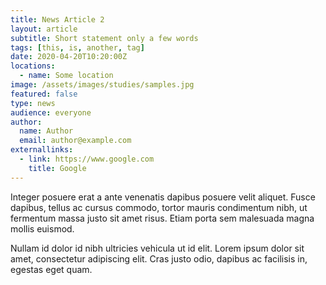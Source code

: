 ```yaml
---
title: News Article 2
layout: article
subtitle: Short statement only a few words
tags: [this, is, another, tag]
date: 2020-04-20T10:20:00Z
locations:
  - name: Some location
image: /assets/images/studies/samples.jpg
featured: false
type: news
audience: everyone
author:
  name: Author
  email: author@example.com
externallinks:
  - link: https://www.google.com
    title: Google
---
```

Integer posuere erat a ante venenatis dapibus posuere velit aliquet. Fusce dapibus, tellus ac cursus commodo,
tortor mauris condimentum nibh, ut fermentum massa justo sit amet risus. Etiam porta sem malesuada magna
mollis euismod. 


Nullam id dolor id nibh ultricies vehicula ut id elit. Lorem ipsum dolor sit amet, consectetur
adipiscing elit. Cras justo odio, dapibus ac facilisis in, egestas eget quam.